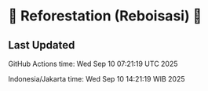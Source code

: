 
# 🌳 Reforestation (Reboisasi) 🌲

## Last Updated

GitHub Actions time: Wed Sep 10 07:21:19 UTC 2025

Indonesia/Jakarta time: Wed Sep 10 14:21:19 WIB 2025
